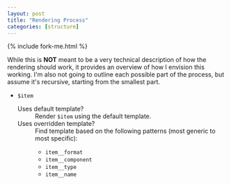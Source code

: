 ```yaml
---
layout: post
title: "Rendering Process"
categories: [structure]
---
```


{% include fork-me.html %}

While this is **NOT** meant to be a very technical description of how the rendering should work, it provides an overview of how I envision this working.  I'm also not going to outline each possible part of the process, but assume it's recursive, starting from the smallest part.

<ul>
  <li>
    <code class="start">$item</code>
    <dl>
      <dt class="question">Uses default template?</dt>
      <dd class="answer">Render <code>$item</code> using the default template.</dd>
      <dt class="question">Uses overridden template?</dt>
      <dd class="answer">Find template based on the following patterns (most generic to most specific):
        <ul>
          <li><code>item__format</code></li>
          <li><code>item__component</code></li>
          <li><code>item__type</code></li>
          <li><code>item__name</code></li>
        </ul>
      </dd>
    </dl>
  </li>
</ul>
